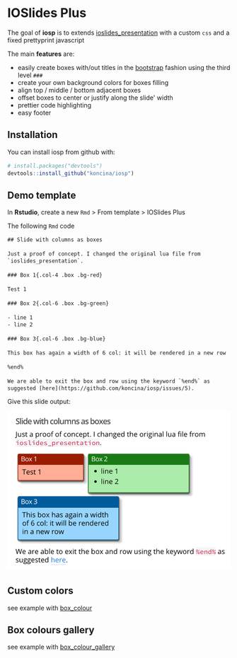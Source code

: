 
<!-- README.md is generated from README.Rmd. Please edit that file -->
IOSlides Plus
=============

The goal of **iosp** is to extends [ioslides\_presentation](http://rmarkdown.rstudio.com/ioslides_presentation_format.html) with a custom `css` and a fixed prettyprint javascript

The main **features** are:

-   easily create boxes with/out titles in the [bootstrap](http://getbootstrap.com/) fashion using the third level `###`
-   create your own background colors for boxes filling
-   align top / middle / bottom adjacent boxes
-   offset boxes to center or justify along the slide' width
-   prettier code highlighting
-   easy footer

Installation
------------

You can install iosp from github with:

``` r
# install.packages("devtools")
devtools::install_github("koncina/iosp")
```

Demo template
-------------

In **Rstudio**, create a new `Rmd` &gt; From template &gt; IOSlides Plus

The following `Rmd` code

    ## Slide with columns as boxes

    Just a proof of concept. I changed the original lua file from `ioslides_presentation`.

    ### Box 1{.col-4 .box .bg-red}

    Test 1

    ### Box 2{.col-6 .box .bg-green}

    - line 1
    - line 2

    ### Box 3{.col-6 .box .bg-blue}

    This box has again a width of 6 col: it will be rendered in a new row

    %end%

    We are able to exit the box and row using the keyword `%end%` as suggested [here](https://github.com/koncina/iosp/issues/5).

Give this slide output:

![](demo.png)

Custom colors
-------------

see example with [box\_colour](https://koncina.github.io/iosp/box_colours.html)

Box colours gallery
-------------------

see example with [box\_colour\_gallery](https://koncina.github.io/iosp/box_colours_gallery.html)
